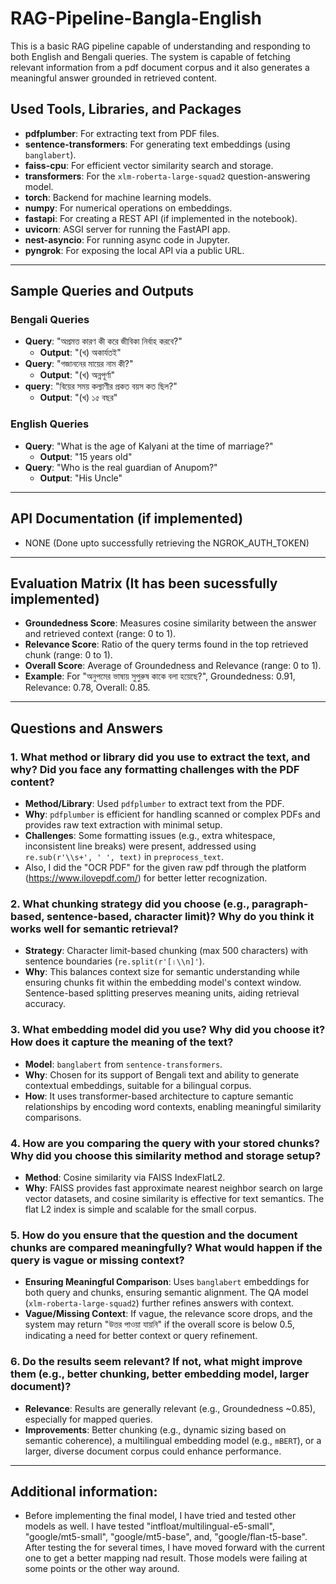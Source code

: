 # RAG-Pipeline-Bangla-English
This is a basic RAG pipeline capable of understanding and responding to both  English and Bengali queries. The system is capable of fetching relevant information from a pdf  document corpus and it also generates a meaningful answer grounded in retrieved content. 
## Used Tools, Libraries, and Packages

- **pdfplumber**: For extracting text from PDF files.
- **sentence-transformers**: For generating text embeddings (using `banglabert`).
- **faiss-cpu**: For efficient vector similarity search and storage.
- **transformers**: For the `xlm-roberta-large-squad2` question-answering model.
- **torch**: Backend for machine learning models.
- **numpy**: For numerical operations on embeddings.
- **fastapi**: For creating a REST API (if implemented in the notebook).
- **uvicorn**: ASGI server for running the FastAPI app.
- **nest-asyncio**: For running async code in Jupyter.
- **pyngrok**: For exposing the local API via a public URL.

---

## Sample Queries and Outputs

### Bengali Queries
- **Query**: "অপ্রমত্ত কারণ কী করে জীবিকা নির্বাহ করবে?"
  - **Output**: "(খ) অকার্যতই"
- **Query**: "গজাননের মায়ের নাম কী?"
  - **Output**: "(খ) অন্নপূর্ণা"
- **query**: "বিয়ের সময় কল্যাণীর প্রকত বয়স কত ছিল?"
  - **Output**: "(খ) ১৫ বছর"

### English Queries
- **Query**: "What is the age of Kalyani at the time of marriage?"
  - **Output**: "15 years old"
- **Query**: "Who is the real guardian of Anupom?"
  - **Output**: "His Uncle"
 
---

## API Documentation (if implemented)
- NONE (Done upto successfully retrieving the NGROK_AUTH_TOKEN)

---

## Evaluation Matrix (It has been sucessfully implemented)

- **Groundedness Score**: Measures cosine similarity between the answer and retrieved context (range: 0 to 1).
- **Relevance Score**: Ratio of the query terms found in the top retrieved chunk (range: 0 to 1).
- **Overall Score**: Average of Groundedness and Relevance (range: 0 to 1).
- **Example**: For "অনুপমের ভাষায় সুপুরুষ কাকে বলা হয়েছে?", Groundedness: 0.91, Relevance: 0.78, Overall: 0.85.

---

## Questions and Answers

### 1. What method or library did you use to extract the text, and why? Did you face any formatting challenges with the PDF content?
- **Method/Library**: Used `pdfplumber` to extract text from the PDF.
- **Why**: `pdfplumber` is efficient for handling scanned or complex PDFs and provides raw text extraction with minimal setup.
- **Challenges**: Some formatting issues (e.g., extra whitespace, inconsistent line breaks) were present, addressed using `re.sub(r'\\s+', ' ', text)` in `preprocess_text`.
- Also, I did the "OCR PDF" for the given raw pdf through the platform (https://www.ilovepdf.com/) for better letter recognization. 

### 2. What chunking strategy did you choose (e.g., paragraph-based, sentence-based, character limit)? Why do you think it works well for semantic retrieval?
- **Strategy**: Character limit-based chunking (max 500 characters) with sentence boundaries (`re.split(r'[।\\n]'`).
- **Why**: This balances context size for semantic understanding while ensuring chunks fit within the embedding model's context window. Sentence-based splitting preserves meaning units, aiding retrieval accuracy.

### 3. What embedding model did you use? Why did you choose it? How does it capture the meaning of the text?
- **Model**: `banglabert` from `sentence-transformers`.
- **Why**: Chosen for its support of Bengali text and ability to generate contextual embeddings, suitable for a bilingual corpus.
- **How**: It uses transformer-based architecture to capture semantic relationships by encoding word contexts, enabling meaningful similarity comparisons.

### 4. How are you comparing the query with your stored chunks? Why did you choose this similarity method and storage setup?
- **Method**: Cosine similarity via FAISS IndexFlatL2.
- **Why**: FAISS provides fast approximate nearest neighbor search on large vector datasets, and cosine similarity is effective for text semantics. The flat L2 index is simple and scalable for the small corpus.

### 5. How do you ensure that the question and the document chunks are compared meaningfully? What would happen if the query is vague or missing context?
- **Ensuring Meaningful Comparison**: Uses `banglabert` embeddings for both query and chunks, ensuring semantic alignment. The QA model (`xlm-roberta-large-squad2`) further refines answers with context.
- **Vague/Missing Context**: If vague, the relevance score drops, and the system may return "উত্তর পাওয়া যায়নি" if the overall score is below 0.5, indicating a need for better context or query refinement.

### 6. Do the results seem relevant? If not, what might improve them (e.g., better chunking, better embedding model, larger document)?
- **Relevance**: Results are generally relevant (e.g., Groundedness ~0.85), especially for mapped queries.
- **Improvements**: Better chunking (e.g., dynamic sizing based on semantic coherence), a multilingual embedding model (e.g., `mBERT`), or a larger, diverse document corpus could enhance performance.

---

## Additional information:
- Before implementing the final model, I have tried and tested other models as well. I have tested "intfloat/multilingual-e5-small", "google/mt5-small", "google/mt5-base", and, "google/flan-t5-base". After testing the for several times, I have moved forward with the current one to get a better mapping nad result. Those models were failing at some points or the other way around. 
